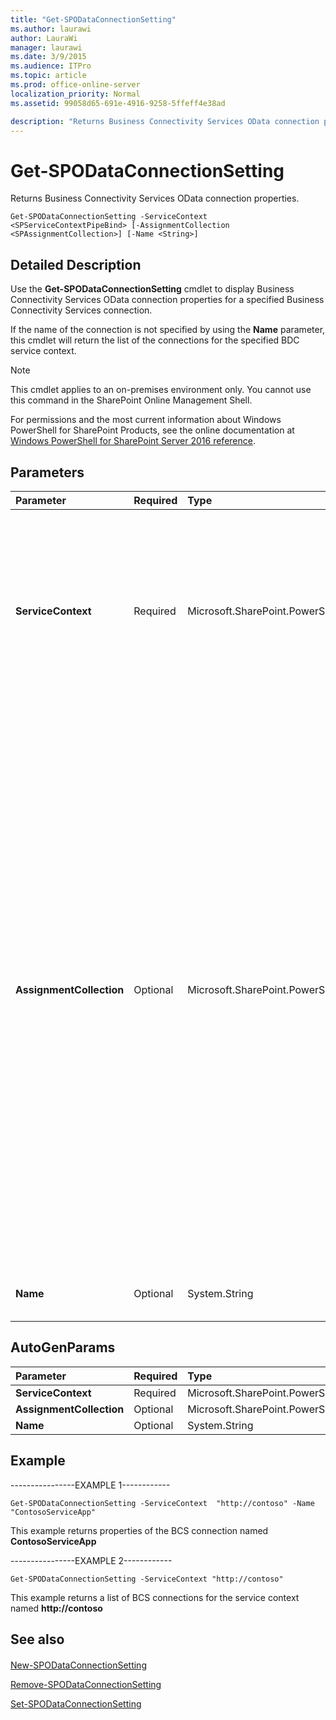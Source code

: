 ```yaml
---
title: "Get-SPODataConnectionSetting"
ms.author: laurawi
author: LauraWi
manager: laurawi
ms.date: 3/9/2015
ms.audience: ITPro
ms.topic: article
ms.prod: office-online-server
localization_priority: Normal
ms.assetid: 99058d65-691e-4916-9258-5ffeff4e38ad

description: "Returns Business Connectivity Services OData connection properties."
---
```


# Get-SPODataConnectionSetting

Returns Business Connectivity Services OData connection properties.
  
```
Get-SPODataConnectionSetting -ServiceContext <SPServiceContextPipeBind> [-AssignmentCollection <SPAssignmentCollection>] [-Name <String>]
```

## Detailed Description

Use the **Get-SPODataConnectionSetting** cmdlet to display Business Connectivity Services OData connection properties for a specified Business Connectivity Services connection. 
  
If the name of the connection is not specified by using the **Name** parameter, this cmdlet will return the list of the connections for the specified BDC service context. 
  
> [!NOTE]
> This cmdlet applies to an on-premises environment only. You cannot use this command in the SharePoint Online Management Shell. 
  
For permissions and the most current information about Windows PowerShell for SharePoint Products, see the online documentation at [Windows PowerShell for SharePoint Server 2016 reference](https://go.microsoft.com/fwlink/p/?LinkId=671715).
  
## Parameters

|**Parameter**|**Required**|**Type**|**Description**|
|:-----|:-----|:-----|:-----|
|**ServiceContext** <br/> |Required  <br/> |Microsoft.SharePoint.PowerShell.SPServiceContextPipeBind  <br/> |Specifies the service context which is in the form of an instance of an **SPServiceContext** object, an **SPSiteAdministration** object identifier, or a **SPSite** object. An example of a service context value is an identifier from the ID field, a string identifier, a URI, or a string representation of a GUID.  <br/> |
|**AssignmentCollection** <br/> |Optional  <br/> |Microsoft.SharePoint.PowerShell.SPAssignmentCollection  <br/> |Manages objects for the purpose of proper disposal. Use of objects, such as **SPWeb** or **SPSite**, can use large amounts of memory and use of these objects in Windows PowerShell scripts requires proper memory management. Using the **SPAssignment** object, you can assign objects to a variable and dispose of the objects after they are needed to free up memory. When **SPWeb**, **SPSite**, or **SPSiteAdministration** objects are used, the objects are automatically disposed of if an assignment collection or the **Global** parameter is not used.  <br/> > [!NOTE]> When the **Global** parameter is used, all objects are contained in the global store. If objects are not immediately used, or disposed of by using the **Stop-SPAssignment** command, an out-of-memory scenario can occur.           |
|**Name** <br/> |Optional  <br/> |System.String  <br/> |Specifies the name of the Business Connectivity Services connection object.  <br/> |
   
## AutoGenParams

|**Parameter**|**Required**|**Type**|**Description**|
|:-----|:-----|:-----|:-----|
|**ServiceContext** <br/> |Required  <br/> |Microsoft.SharePoint.PowerShell.SPServiceContextPipeBind  <br/> ||
|**AssignmentCollection** <br/> |Optional  <br/> |Microsoft.SharePoint.PowerShell.SPAssignmentCollection  <br/> ||
|**Name** <br/> |Optional  <br/> |System.String  <br/> ||
   
## Example

----------------EXAMPLE 1------------ 
  
```
Get-SPODataConnectionSetting -ServiceContext  "http://contoso" -Name "ContosoServiceApp"
```

This example returns properties of the BCS connection named **ContosoServiceApp**
  
----------------EXAMPLE 2------------ 
  
```
Get-SPODataConnectionSetting -ServiceContext "http://contoso"
```

This example returns a list of BCS connections for the service context named **http://contoso**
  
## See also

#### 

[New-SPODataConnectionSetting](new-spodataconnectionsetting.md)
  
[Remove-SPODataConnectionSetting](remove-spodataconnectionsetting.md)
  
[Set-SPODataConnectionSetting](set-spodataconnectionsetting.md)

